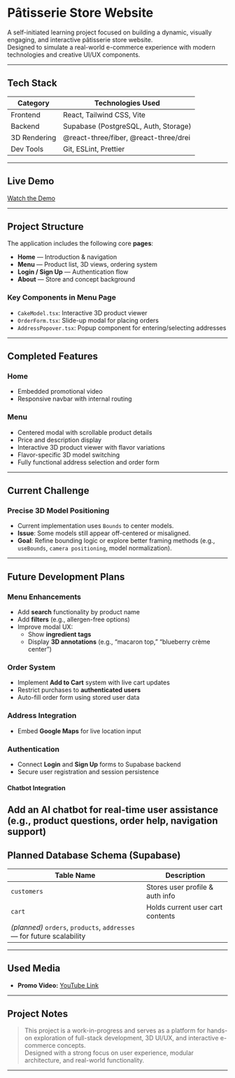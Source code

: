 # Pâtisserie Store Website

A self-initiated learning project focused on building a dynamic, visually engaging, and interactive pâtisserie store website.  
Designed to simulate a real-world e-commerce experience with modern technologies and creative UI/UX components.

---

## Tech Stack

| Category        | Technologies Used                          |
|-----------------|---------------------------------------------|
| Frontend        | React, Tailwind CSS, Vite                  |
| Backend         | Supabase (PostgreSQL, Auth, Storage)       |
| 3D Rendering    | @react-three/fiber, @react-three/drei      |
| Dev Tools       | Git, ESLint, Prettier                      |

---

## Live Demo
[Watch the Demo](https://youtu.be/MdqHkrEGUHE)


---

## Project Structure

The application includes the following core **pages**:

- **Home** — Introduction & navigation
- **Menu** — Product list, 3D views, ordering system
- **Login / Sign Up** — Authentication flow
- **About** — Store and concept background

### Key Components in Menu Page

- `CakeModel.tsx`: Interactive 3D product viewer  
- `OrderForm.tsx`: Slide-up modal for placing orders  
- `AddressPopover.tsx`: Popup component for entering/selecting addresses  

---

## Completed Features

### Home
- Embedded promotional video
- Responsive navbar with internal routing

### Menu
- Centered modal with scrollable product details
- Price and description display
- Interactive 3D product viewer with flavor variations
- Flavor-specific 3D model switching
- Fully functional address selection and order form

---

## Current Challenge

### Precise 3D Model Positioning
- Current implementation uses `Bounds` to center models.
- **Issue**: Some models still appear off-centered or misaligned.
- **Goal**: Refine bounding logic or explore better framing methods (e.g., `useBounds`, `camera positioning`, model normalization).

---

## Future Development Plans

### Menu Enhancements
- Add **search** functionality by product name
- Add **filters** (e.g., allergen-free options)
- Improve modal UX:
  - Show **ingredient tags**
  - Display **3D annotations** (e.g., “macaron top,” “blueberry crème center”)

### Order System
- Implement **Add to Cart** system with live cart updates
- Restrict purchases to **authenticated users**
- Auto-fill order form using stored user data

### Address Integration
- Embed **Google Maps** for live location input

### Authentication
- Connect **Login** and **Sign Up** forms to Supabase backend
- Secure user registration and session persistence

#### Chatbot Integration
Add an AI chatbot for real-time user assistance (e.g., product questions, order help, navigation support)
---

## Planned Database Schema (Supabase)

| Table Name | Description                        |
|------------|------------------------------------|
| `customers` | Stores user profile & auth info    |
| `cart`      | Holds current user cart contents   |
| *(planned)* `orders`, `products`, `addresses` — for future scalability |

---

## Used Media

- **Promo Video:** [YouTube Link](https://youtu.be/4WVbeXkORrw?si=28uVGsgdmb2jaJZ3)

---

## Project Notes

> This project is a work-in-progress and serves as a platform for hands-on exploration of full-stack development, 3D UI/UX, and interactive e-commerce concepts.  
> Designed with a strong focus on user experience, modular architecture, and real-world functionality.

---
